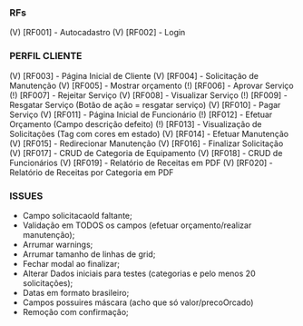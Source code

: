### RFs

(V) [RF001] - Autocadastro
(V) [RF002] - Login

### PERFIL CLIENTE

(V) [RF003] - Página Inicial de Cliente
(V) [RF004] - Solicitação de Manutenção
(V) [RF005] - Mostrar orçamento
(!) [RF006] - Aprovar Serviço
(!) [RF007] - Rejeitar Serviço
(V) [RF008] - Visualizar Serviço
(!) [RF009] - Resgatar Serviço  (Botão de ação = resgatar serviço)
(V) [RF010] - Pagar Serviço
(V) [RF011] - Página Inicial de Funcionário
(!) [RF012] - Efetuar Orçamento (Campo descrição defeito)
(!) [RF013] - Visualização de Solicitações (Tag com cores em estado)
(V) [RF014] - Efetuar Manutenção
(V) [RF015] - Redirecionar Manutenção
(V) [RF016] - Finalizar Solicitação
(V) [RF017] - CRUD de Categoria de Equipamento
(V) [RF018] - CRUD de Funcionários
(V) [RF019] - Relatório de Receitas em PDF
(V) [RF020] - Relatório de Receitas por Categoria em PDF

### ISSUES

- Campo solicitacaoId faltante;
- Validação em TODOS os campos (efetuar orçamento/realizar manutenção);
- Arrumar warnings;
- Arrumar tamanho de linhas de grid;
- Fechar modal ao finalizar;
- Alterar Dados iniciais para testes (categorias e pelo menos 20 solicitações);
- Datas em formato brasileiro;
- Campos possuires máscara (acho que só valor/precoOrcado)
- Remoção com confirmação;